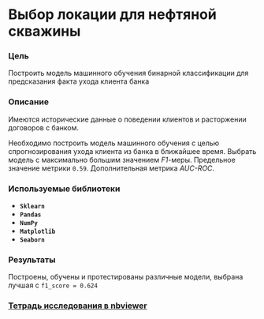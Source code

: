 # Выбор локации для нефтяной скважины

### Цель

Построить модель машинного обучения бинарной классификации для предсказания факта ухода клиента банка

### Описание

Имеются исторические данные о поведении клиентов и расторжении договоров с банком. 

Необходимо построить модель машинного обучения с целью спрогнозирования ухода клиента из банка в ближайшее время. Выбрать модель с максимально большим значением *F1*-меры. Предельное значение метрики `0.59`. Дополнительная метрика *AUC-ROC*.

### Используемые библиотеки
- **`Sklearn`**
- **`Pandas`**
- **`NumPy`**
- **`Matplotlib`**
- **`Seaborn`**

### Результаты

Построены, обучены и протестированы различные модели, выбрана лучшая с `f1_score = 0.624`

### [Тетрадь исследования в nbviewer]()
